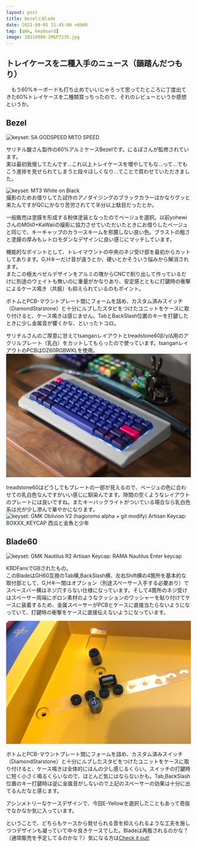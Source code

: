```yaml
---
layout: post
title: BezelとBlade
date: 2021-09-05 21:45:00 +0900
tag: [qmk, keyboard]
image: 20210808-IMGP7235.jpg
---
```


## トレイケースを二種入手のニュース（韻踏んだつもり）

　もう60%キーボードも打ち止めでいいじゃろって思ってたところに丁度出てきた60%トレイケースを二種類買っちったので、それのレビューというか感想というか。  

## Bezel

![
    keyset: SA GODSPEED MITO SPEED
](/assets/photos/20210717-IMGP7131.jpg)  

サリチル酸さん製作の60%アルミケースBezelです。にるぽさんが監修されています。  
実は最初我慢してたんです…これ以上トレイケースを増やしてもな…って…でもこう進捗を見せられてしまうと段々ほしくなり…てことで買わせていただきました。  

![
    keyset: MT3 White on Black
](/assets/photos/20210515-IMGP6722.jpg)  
撮影のためお借りしてた試作のアノダイジングのブラックカラーはかなりグッと来たんですがQCにかなり苦労されてて半分以上駄目だったとか。  

一般販売は塗膜を形成する粉体塗装となったのでベージュを選択。以前yohewiさんのM0ii0+KaWaiiの撮影に協力させていただいたときにお借りしたベージュと同じで、キーキャップのカラースキームを邪魔しない良い色。ブラストの粗さと塗膜の厚みもレトロモダンなデザインに良い感じにマッチしています。  

機能的なポイントとして、トレイマウントの中央のネジ受け部を最初からカットしてあります。G,Hキーだけ音が違うとか、硬いとかそういう悩みから解消されます。  
またこの極太ベゼルデザインをアルミの塊からCNCで削り出して作っているだけに別途のウェイトも無いのに重量がかなりあり、安定感とともに打鍵時の衝撃によるケース鳴き（共振）も抑えられているのもポイント。  

ボトムとPCB-マウントプレート間にフォームを詰め、カスタム済みスイッチ（DiamondStarstone）と十分にルブしたスタビをつけたユニットをケースに取り付けると、ケース鳴きは感じません。TabとBackSlash位置のキーを打鍵したときに少し金属音が響くかな、といったトコロ。  

サリチルさんのご厚意に甘えてtsanganレイアウトとtreadstone60β/γ/Δ用のアクリルプレート（乳白）をカットしてもらったので使っています。tsanganレイアウトのPCBはDZ60RGBWKLを使用。  
![img](/assets/photos/20210717-IMGP7113.jpg)  

treadstone60はどうしてもプレートの一部が見えるので、ベージュの色に合わせての乳白色なんですがいい感じに馴染んでます。隙間の空くようなレイアウトのプレートには良いですね。またキーバックライトがついている場合なら乳白色系は光が少し滲んで華やかになります。  
![
    keyset: GMK Oblivion V2 (hagoromo alpha + git modify)
    Artisan Keycap: BOXXX_KEYCAP 西瓜と金魚と少年
](/assets/photos/20210808-IMGP7235.jpg)  

## Blade60

![
    keyset: GMK Nautilus
    R2 Artisan Keycap: RAMA Nautilus Enter keycap
](/assets/photos/20210808-IMGP7232.jpg)  

KBDFansでGBされたもの。  
このBladeはGH60互換のTab横,BackSlash横、左右Shift横の4箇所を基本的な取付部として、G,Hキー間はオプション（別途スペーサー入手する必要あり）でスペースバー横はネジ穴すらない仕様になっています。そして4箇所のネジ受けはスペーサー両端にポロン素材のようなクッションのワッシャーを貼り付けてケースに装着するため、金属スペーサーがPCBとケースに直接当たらないようになっていて、打鍵時の衝撃をケースに直接伝えないようになっています。  

![img](/assets/photos/20210726-IMG_E2520.jpg)  

ボトムとPCB-マウントプレート間にフォームを詰め、カスタム済みスイッチ（DiamondStarstone）と十分にルブしたスタビをつけたユニットをケースに取り付けると、ケース鳴きは全体的にほんの少し感じるくらい。スイッチの打鍵時に短く小さく鳴るくらいなので、ほとんど気にはならないかも。Tab,BackSlash位置のキー打鍵時は逆に金属音がしないので上記のスペーサーの効果は十分に出てるんだなと感じます。  

アシンメトリーなケースデザインで、今回E-Yellowを選択したこともあって奇抜でなかなか気に入っています。  

ということで、どちらもケースから発せられる音を抑えられるような工夫を施しつつデザインも凝っていて中々良きケースでした。Bladeは再販されるのかな？（通常販売を予定してるのかな？）気になる方は[Check it out!](https://kbdfans.com/products/icblade-aluminum-60-keyboard-case)  

